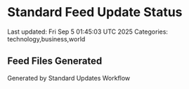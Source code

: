 # Standard Feed Update Status
Last updated: Fri Sep  5 01:45:03 UTC 2025
Categories: technology,business,world

## Feed Files Generated

Generated by Standard Updates Workflow
